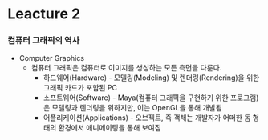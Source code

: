 # Leacture 2  

### 컴퓨터 그래픽의 역사  
* Computer Graphics  
  * 컴퓨터 그래픽은 컴퓨터로 이미지를 생성하는 모든 측면을 다룬다.  
    * 하드웨어(Hardware)  - 모델링(Modeling) 및 렌더링(Rendering)을 위한 그래픽 카드가 포함된 PC  
    * 소프트웨어(Software)  - Maya(컴퓨터 그래픽을 구현하기 위한 프로그램)은 모델링과 렌더링을 위하지만, 이는 OpenGL을 통해 개발됨  
    * 어플리케이션(Applications)  - 오브젝트, 즉 객체는 개발자가 어떠한 돔 형태의 환경에서 애니메이팅을 통해 보여짐  

